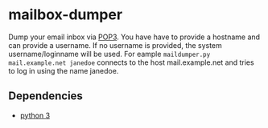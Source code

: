mailbox-dumper
==============

Dump your email inbox via [POP3](https://tools.ietf.org/html/rfc1939).
You have have to provide a hostname and can provide a username. If no 
username is provided, the system username/loginname will be used.
For eample ```maildumper.py mail.example.net janedoe``` connects to the
host mail.example.net and tries to log in using the name janedoe.

Dependencies
------------
* [python 3](http://www.python.org)
